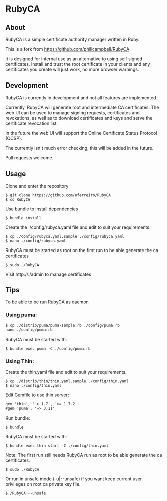 # RubyCA

## About
RubyCA is a simple certificate authority manager written in Ruby.

This is a fork from https://github.com/phillcampbell/RubyCA

It is designed for internal use as an alternative to using self signed certificates. Install and trust the root certificate in your clients and any certificates you create will just work, no more browser warnings.

## Development
RubyCA is currently in development and not all features are implemented. 

Currently, RubyCA will generate root and intermediate CA certificates. The web UI can be used to manage signing requests, certificates and revokations, as well as to download certificates and keys and serve the certificate revocation list. 

In the future the web UI will support the Online Certificate Status Protocol (OCSP).

The currently isn't much error checking, this will be added in the future.

Pull requests welcome.

## Usage
Clone and enter the repository

    $ git clone https://github.com/oferreiro/RubyCA
    $ cd RubyCA

Use bundle to install dependencies

    $ bundle install
  
Create the ./config/rubyca.yaml file and edit to suit your requirements

    $ cp ./config/rubyca.yaml.sample ./config/rubyca.yaml
    $ nano ./config/rubyca.yaml

RubyCA must be started as root on the first run to be able generate the ca certificates

    $ sudo ./RubyCA
  
Visit http://<host>:<port>/admin to manage certificates

## Tips
To be able to be run RubyCA as daemon

### Using puma:

    $ cp ./distrib/puma/puma-sample.rb ./config/puma.rb
    nano ./config/puma.rb

RubyCA must be started with:

    $ bundle exec puma -C ./config/puma.rb    

### Using Thin:

Create the thin.yaml file and edit to suit your requirements.

    $ cp ./distrib/thin/thin.yaml.sample ./config/thin.yaml
    $ nano ./config/thin.yaml

Edit Gemfile to use thin server:

    gem 'thin', '~> 1.7', '>= 1.7.2'
    #gem 'puma', '~> 3.11'

Run bundle:

    $ bundle
  
RubyCA must be started with:

    $ bundle exec thin start -C ./config/thin.yaml

Note:
The first run still needs RubyCA run as root to be able generate the ca certificates.
  
    $ sudo ./RubyCA

Or run in unsafe mode (-u|--unsafe) if you want keep current user privileges on root ca private key file.

    $./RubyCA --unsafe